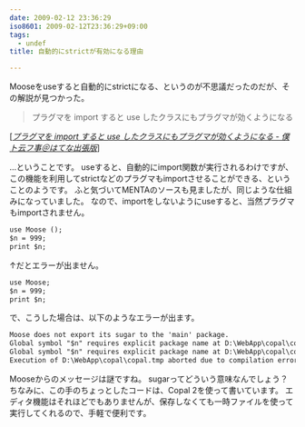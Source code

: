 ```yaml
---
date: 2009-02-12 23:36:29
iso8601: 2009-02-12T23:36:29+09:00
tags:
  - undef
title: 自動的にstrictが有効になる理由

---
```


<p>Mooseをuseすると自動的にstrictになる、というのが不思議だったのだが、その解説が見つかった。</p>

<blockquote cite="http://d.hatena.ne.jp/vkgtaro/20090211/1234337390" title="プラグマを import すると use したクラスにもプラグマが効くようになる - 僕ト云フ事＠はてな出張版" class="blockquote"><p>プラグマを import すると use したクラスにもプラグマが効くようになる</p></blockquote>

<div class="cite">[<cite><a href="http://d.hatena.ne.jp/vkgtaro/20090211/1234337390">プラグマを import すると use したクラスにもプラグマが効くようになる - 僕ト云フ事＠はてな出張版</a></cite>]</div>

<p>&#133;ということです。
useすると、自動的にimport関数が実行されるわけですが、この機能を利用してstrictなどのプラグマもimportさせることができる、ということのようです。
ふと気づいてMENTAのソースも見ましたが、同じような仕組みになっていました。
なので、importをしないようにuseすると、当然プラグマもimportされません。</p>

```default
use Moose ();
$n = 999;
print $n;
```

<p>↑だとエラーが出ません。</p>

```default
use Moose;
$n = 999;
print $n;
```

<p>で、こうした場合は、以下のようなエラーが出ます。</p>

```default
Moose does not export its sugar to the 'main' package.
Global symbol "$n" requires explicit package name at D:\WebApp\copal\copal.tmp line 2.
Global symbol "$n" requires explicit package name at D:\WebApp\copal\copal.tmp line 3.
Execution of D:\WebApp\copal\copal.tmp aborted due to compilation errors.
```

<p>Mooseからのメッセージは謎ですね。
sugarってどういう意味なんでしょう？
ちなみに、この手のちょっとしたコードは、Copal 2を使って書いています。
エディタ機能はそれほどでもありませんが、保存しなくても一時ファイルを使って実行してくれるので、手軽で便利です。</p>
    	